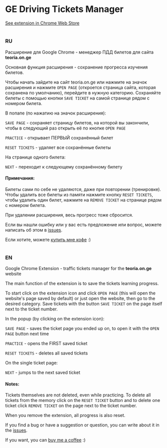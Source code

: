 # GE Driving Tickets Manager

[See extension in Chrome Web Store](https://chrome.google.com/webstore/detail/ge-driving-tickets-manage/ommbkmhahoekfanjcmnpkhjepocbppmg)
#
### RU
Расширение для Google Chrome - менеджер ПДД билетов для сайта **teoria.on.ge**

Основная функция расширения - сохранение прогресса изучения билетов.

Чтобы начать зайдите на сайт teoria.on.ge или нажмите на значок расширения и нажмите `OPEN PAGE` (откроется страница сайта, которая сохранена по умолчанию), перейдите в нужнyю категорию.
Сохраняйте билеты с помощью кнопки `SAVE TICKET` на самой странице рядом с номером билета.

В попапе (по нажатию на значок расширения):

`SAVE PAGE` - сохраняет страницу билетов, на которой вы закончили,
чтобы в следующий раз открыть её по кнопке `OPEN PAGE`

`PRACTICE` - открывает ПЕРВЫЙ сохранённый билет

`RESET TICKETS` - удаляет все сохранённые билеты

На странице одного билета:

`NEXT` - переходит к следующему сохранённому билету

#### Примечания:

Билеты сами по себе не удаляются, даже при повторении (тренировке). Чтобы удалить все билеты из памяти нажмите кнопку `RESET TICKETS`, чтобы удалить один билет, нажмите на `REMOVE TICKET` на странице рядом с номером билета.

При удалении расширения, весь прогресс тоже сбросится.

Если вы нашли ошибку или у вас есть предложение или вопрос, можете написать об этом в [issues](https://github.com/theArina/ge-driving-tickets-manager-extension/issues).

Если хотите, можете [купить мне кофе](https://www.buymeacoffee.com/thearina) :)

# 

### EN
Google Chrome Extension - traffic tickets manager for the **teoria.on.ge** website

The main function of the extension is to save the tickets learning progress.

To start click on the extension icon and click `OPEN PAGE` (this will open the website's page saved by default) or just open the website, then go to the desired category.
Save tickets with the button `SAVE TICKET` on the page itself next to the ticket number.

In the popup (by clicking on the extension icon):

`SAVE PAGE` - saves the ticket page you ended up on, to open it with the `OPEN PAGE` button next time

`PRACTICE` - opens the FIRST saved ticket

`RESET TICKETS` - deletes all saved tickets

On the single ticket page:

`NEXT` - jumps to the next saved ticket

#### Notes:

Tickets themselves are not deleted, even while practicing. To delete all tickets from the memory click on the `RESET TICKET` button and to delete one ticket click `REMOVE TICKET` on the page next to the ticket number.

When you remove the extension, all progress is also reset.

If you find a bug or have a suggestion or question, you can write about it in the [issues](https://github.com/theArina/ge-driving-tickets-manager-extension/issues).

If you want, you can [buy me a coffee](https://www.buymeacoffee.com/thearina) :)
